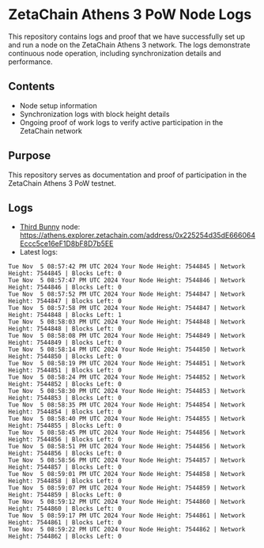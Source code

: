 # ZetaChain Athens 3 PoW Node Logs
This repository contains logs and proof that we have successfully set up and run a node on the ZetaChain Athens 3 network. The logs demonstrate continuous node operation, including synchronization details and performance.

## Contents
- Node setup information
- Synchronization logs with block height details
- Ongoing proof of work logs to verify active participation in the ZetaChain network

## Purpose
This repository serves as documentation and proof of participation in the ZetaChain Athens 3 PoW testnet.

## Logs

- [Third Bunny](https://thirdbunny.xyz/) node: https://athens.explorer.zetachain.com/address/0x225254d35dE666064Eccc5ce16eF1D8bF8D7b5EE
- Latest logs:
```
Tue Nov  5 08:57:42 PM UTC 2024 Your Node Height: 7544845 | Network Height: 7544845 | Blocks Left: 0
Tue Nov  5 08:57:47 PM UTC 2024 Your Node Height: 7544846 | Network Height: 7544846 | Blocks Left: 0
Tue Nov  5 08:57:52 PM UTC 2024 Your Node Height: 7544847 | Network Height: 7544847 | Blocks Left: 0
Tue Nov  5 08:57:58 PM UTC 2024 Your Node Height: 7544847 | Network Height: 7544848 | Blocks Left: 1
Tue Nov  5 08:58:03 PM UTC 2024 Your Node Height: 7544848 | Network Height: 7544848 | Blocks Left: 0
Tue Nov  5 08:58:08 PM UTC 2024 Your Node Height: 7544849 | Network Height: 7544849 | Blocks Left: 0
Tue Nov  5 08:58:14 PM UTC 2024 Your Node Height: 7544850 | Network Height: 7544850 | Blocks Left: 0
Tue Nov  5 08:58:19 PM UTC 2024 Your Node Height: 7544851 | Network Height: 7544851 | Blocks Left: 0
Tue Nov  5 08:58:24 PM UTC 2024 Your Node Height: 7544852 | Network Height: 7544852 | Blocks Left: 0
Tue Nov  5 08:58:30 PM UTC 2024 Your Node Height: 7544853 | Network Height: 7544853 | Blocks Left: 0
Tue Nov  5 08:58:35 PM UTC 2024 Your Node Height: 7544854 | Network Height: 7544854 | Blocks Left: 0
Tue Nov  5 08:58:40 PM UTC 2024 Your Node Height: 7544855 | Network Height: 7544855 | Blocks Left: 0
Tue Nov  5 08:58:45 PM UTC 2024 Your Node Height: 7544856 | Network Height: 7544856 | Blocks Left: 0
Tue Nov  5 08:58:51 PM UTC 2024 Your Node Height: 7544856 | Network Height: 7544856 | Blocks Left: 0
Tue Nov  5 08:58:56 PM UTC 2024 Your Node Height: 7544857 | Network Height: 7544857 | Blocks Left: 0
Tue Nov  5 08:59:01 PM UTC 2024 Your Node Height: 7544858 | Network Height: 7544858 | Blocks Left: 0
Tue Nov  5 08:59:07 PM UTC 2024 Your Node Height: 7544859 | Network Height: 7544859 | Blocks Left: 0
Tue Nov  5 08:59:12 PM UTC 2024 Your Node Height: 7544860 | Network Height: 7544860 | Blocks Left: 0
Tue Nov  5 08:59:17 PM UTC 2024 Your Node Height: 7544861 | Network Height: 7544861 | Blocks Left: 0
Tue Nov  5 08:59:22 PM UTC 2024 Your Node Height: 7544862 | Network Height: 7544862 | Blocks Left: 0
```
